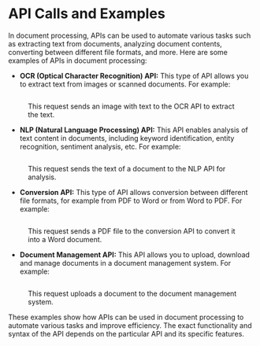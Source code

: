 # API Calls and Examples

In document processing, APIs can be used to automate various tasks such as extracting text from documents, analyzing document contents, converting between different file formats, and more. Here are some examples of APIs in document processing:

* **OCR (Optical Character Recognition) API:** This type of API allows you to extract text from images or scanned documents. For example:

<figure><img src="https://lh7-us.googleusercontent.com/PMTSWY9TbPtvDQYJ_6irKyUGKdYvojdi4Is_imdFyGDffbHMR6nB8K6DBzmJlJhXdbB6HtOY2jGW-B5UbgtpNEG9_LnkjbiKBdI0iP7BH-8M4mFNbA2EfGWqPgjDmdMuCTX2mA73oXk_YN0Kdqu5rIo" alt=""><figcaption><p>This request sends an image with text to the OCR API to extract the text.</p></figcaption></figure>

* **NLP (Natural Language Processing) API:** This API enables analysis of text content in documents, including keyword identification, entity recognition, sentiment analysis, etc. For example:

<figure><img src="https://lh7-us.googleusercontent.com/7lrjDlrXL5gVCAokA4R7DdA5GfAhQ1mlKp4LMa0V18nvjLVNRIrJMqr75bMAvoocWMb--7s8ksi8rd0BSM1jRD2Aw8tnOTxGTUbUx1yhg6pFr7r171ICuub92JGblwKbOiD0L4EdZqA_v8NzkjZlJNE" alt=""><figcaption><p>This request sends the text of a document to the NLP API for analysis.</p></figcaption></figure>

* **Conversion API:** This type of API allows conversion between different file formats, for example from PDF to Word or from Word to PDF. For example:

<figure><img src="https://lh7-us.googleusercontent.com/0wbf26KXgcsnqvfTY4q35K6xK8e3Ema1spoA9Z7tlkQmnAZVJ3M_A7wlkXPlQbkUTHOTlejYusRhpQb456l5zkMEqBmf4WMITFksDY94Rp6Y5_YilcL6MbA9t-JKLGCMayP9dIcKTLaYqQKMhr97Pv4" alt=""><figcaption><p>This request sends a PDF file to the conversion API to convert it into a Word document.</p></figcaption></figure>

* **Document Management API:** This API allows you to upload, download and manage documents in a document management system. For example:

<figure><img src="https://lh7-us.googleusercontent.com/wkZTLICbpBPKiSbZGN_rmF9gt47eTYRdkKWnAiuwMESzvsB0SBxok_VNjVc-FjyJmBIjBxUerBlnKzqhmMcPcs6Rg2BE2VlMTZLP4wBwBv3lWvHn426BfznfUbvhRi4cBR8Zlz-VDRH6a0c3FA_lNr4" alt=""><figcaption><p>This request uploads a document to the document management system.</p></figcaption></figure>

These examples show how APIs can be used in document processing to automate various tasks and improve efficiency. The exact functionality and syntax of the API depends on the particular API and its specific features.


